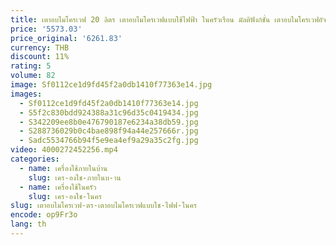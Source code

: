 ```yaml
---
title: เตาอบไมโครเวฟ 20 ลิตร เตาอบไมโครเวฟแบบใช้ไฟฟ้า ในครัวเรือน มัลติฟังก์ชั่น เตาอบไมโครเวฟอัจฉริยะ
price: '5573.03'
price_original: '6261.83'
currency: THB
discount: 11%
rating: 5
volume: 82
image: Sf0112ce1d9fd45f2a0db1410f77363e14.jpg
images:
  - Sf0112ce1d9fd45f2a0db1410f77363e14.jpg
  - S5f2c830bdd924388a31c96d35c0419434.jpg
  - S342209ee8b0e476790187e6234a38db59.jpg
  - S288736029b0c4bae898f94a44e257666r.jpg
  - Sadc5534766b94f5e9ea4ef9a29a35c2fg.jpg
video: 4000272452256.mp4
categories:
  - name: เครื่องใช้ภายในบ้าน
    slug: เคร-องใช-ภายในบ-าน
  - name: เครื่องใช้ในครัว
    slug: เคร-องใช-ในคร
slug: เตาอบไมโครเวฟ-ตร-เตาอบไมโครเวฟแบบใช-ไฟฟ-ในคร
encode: op9Fr3o
lang: th
---
```

  
